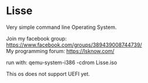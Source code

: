 # Lisse


Very simple command line Operating System.


Join my facebook group: https://www.facebook.com/groups/389439008744739/
<br/>
My programming forum: https://lsknow.com/

run with:
qemu-system-i386 -cdrom Lisse.iso

This os does not support UEFI yet.
